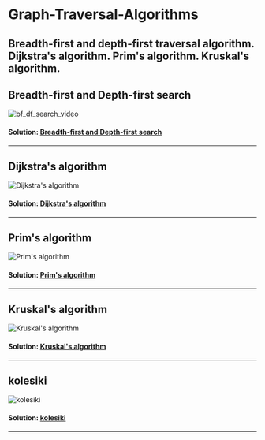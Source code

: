 # Graph-Traversal-Algorithms
Breadth-first and depth-first traversal algorithm. Dijkstra's algorithm. Prim's algorithm. Kruskal's algorithm.
---
<h2>Breadth-first and Depth-first search</h2>

![bf_df_search_video](https://github.com/user-attachments/assets/713915aa-e8ee-4fb4-811a-6d6cdb22e8b8)

#### **Solution:** <a href="https://github.com/wersvet/Graph-Traversal-Algorithms/tree/main/Breadth-first%20and%20Depth-first%20search/9weekdiscretka" target="_blank">Breadth-first and Depth-first search</a>

---

<h2>Dijkstra's algorithm</h2>

![Dijkstra's algorithm](https://github.com/user-attachments/assets/9b97bfc8-242f-4eac-b206-fd6f5b7b6612)

#### **Solution:** <a href="https://github.com/wersvet/Graph-Traversal-Algorithms/tree/main/Dijkstra's%20algorithm" target="_blank">Dijkstra's algorithm</a>

---

<h2>Prim's algorithm</h2>

![Prim's algorithm](https://github.com/user-attachments/assets/64992b44-8a5b-4e99-a81f-6664c95fd8b5)

#### **Solution:** <a href="https://github.com/wersvet/Graph-Traversal-Algorithms/tree/main/Prim's%20algorithm" target="_blank">Prim's algorithm</a>

---
<h2>Kruskal's algorithm</h2>

![Kruskal's algorithm](https://github.com/user-attachments/assets/c19245ad-9f42-4297-a85a-1a675bfc4b06)

#### **Solution:** <a href="https://github.com/wersvet/Graph-Traversal-Algorithms/tree/main/Kruskal's%20algorithm" target="_blank">Kruskal's algorithm</a>

---
<h2>kolesiki</h2>

![kolesiki](https://github.com/user-attachments/assets/09858da4-8ad0-4000-b176-60df15ad8c9e)

#### **Solution:** <a href="https://github.com/wersvet/Graph-Traversal-Algorithms/tree/main/kolesiki" target="_blank">kolesiki</a>

---
